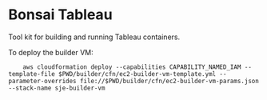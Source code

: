 # Bonsai Tableau

Tool kit for building and running Tableau containers.

To deploy the builder VM:

        aws cloudformation deploy --capabilities CAPABILITY_NAMED_IAM --template-file $PWD/builder/cfn/ec2-builder-vm-template.yml --parameter-overrides file://$PWD/builder/cfn/ec2-builder-vm-params.json --stack-name sje-builder-vm
